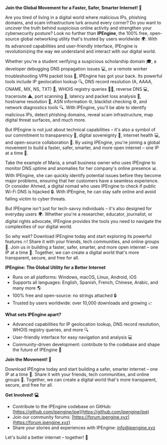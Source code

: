 **Join the Global Movement for a Faster, Safer, Smarter Internet! 🚀**

Are you tired of living in a digital world where malicious IPs, phishing domains, and scam infrastructure lurk around every corner? Do you want to uncover the truth behind suspicious online activity and strengthen your cybersecurity posture? Look no further than **IPEngine**, the 100% free, open-source global networking utility that's trusted by users worldwide 🌍. With its advanced capabilities and user-friendly interface, IPEngine is revolutionizing the way we understand and interact with our digital world.

Whether you're a student verifying a suspicious scholarship domain 🎓, a developer debugging DNS propagation issues 💻, or a remote worker troubleshooting VPN packet loss 👥, IPEngine has got your back. Its powerful tools include IP geolocation lookup 🔍, DNS record resolution (A, AAAA, CNAME, MX, NS, TXT) 📡, WHOIS registry queries 🕵️‍♂️, reverse DNS 💻, traceroute ⚠️, port scanning 🔧, latency and packet loss analysis 🤖, hostname resolution 👀, ASN information 🌐, blacklist checking ⚙️, and network diagnostics tools 🔍. With IPEngine, you'll be able to identify malicious IPs, detect phishing domains, reveal scam infrastructure, map digital threat surfaces, and much more.

But IPEngine is not just about technical capabilities – it's also a symbol of our commitment to transparency 🌟, digital sovereignty 👑, internet health 💻, and open-source collaboration 🤝. By using IPEngine, you're joining a global movement to build a faster, safer, smarter, and more open internet – one IP at a time 🔗.

Take the example of Maria, a small business owner who uses IPEngine to monitor DNS uptime and anomalies for her company's online presence 📊. With IPEngine, she can quickly identify potential issues before they become major problems, ensuring that her customers have a seamless experience. Or consider Ahmed, a digital nomad who uses IPEngine to check if public Wi-Fi DNS is hijacked 🔒. With IPEngine, he can stay safe online and avoid falling victim to cyber threats.

But IPEngine isn't just for tech-savvy individuals – it's also designed for everyday users 🌍. Whether you're a researcher, educator, journalist, or digital rights advocate, IPEngine provides the tools you need to navigate the complexities of our digital world.

So why wait? Download IPEngine today and start exploring its powerful features 🔥! Share it with your friends, tech communities, and online groups 📢. Join us in building a faster, safer, smarter, and more open internet – one IP at a time 🔗. Together, we can create a digital world that's more transparent, secure, and free for all.

**IPEngine: The Global Utility for a Better Internet**

* Runs on all platforms: Windows, macOS, Linux, Android, iOS
* Supports all languages: English, Spanish, French, Chinese, Arabic, and many more 🌎
* 100% free and open-source: no strings attached 🔒
* Trusted by users worldwide: over 10,000 downloads and growing 📈

**What sets IPEngine apart?**

* Advanced capabilities for IP geolocation lookup, DNS record resolution, WHOIS registry queries, and more 🔍
* User-friendly interface for easy navigation and analysis 💻
* Community-driven development: contribute to the codebase and shape the future of IPEngine 🤝

**Join the Movement! 🌟**

Download IPEngine today and start building a safer, smarter internet – one IP at a time 🔗. Share it with your friends, tech communities, and online groups 📢. Together, we can create a digital world that's more transparent, secure, and free for all.

**Get Involved! 💻**

* Contribute to the IPEngine codebase on GitHub: [https://github.com/ipengine/ipe](https://github.com/ipengine/ipe)
* Join our community forums: [https://forum.ipengine.xyz](https://forum.ipengine.xyz)
* Share your stories and experiences with IPEngine: [info@ipengine.xyz](mailto:info@ipengine.xyz)

Let's build a better internet – together! 🌟